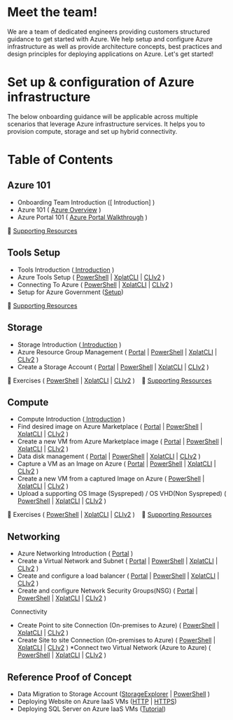 # Meet the team!
We are a team of dedicated engineers providing customers structured guidance to get started with Azure. We help setup and configure Azure infrastructure as well as provide architecture concepts, best practices and design principles for deploying applications on Azure.  Let's get started!

# Set up & configuration  of Azure infrastructure
The below onboarding guidance will be applicable across multiple scenarios that leverage Azure infrastructure services. It helps you to provision compute, storage and set up hybrid connectivity.

# Table of Contents

## Azure 101
* Onboarding Team Introduction ([ Introduction] )
* Azure 101 ( [Azure Overview](https://github.com/Azure/onboarding-guidance/blob/master/Portal/Azure101.md) )
* Azure Portal 101 ( [Azure Portal Walkthrough](https://github.com/Azure/onboarding-guidance/blob/master/Portal/PortalTour101.md) )

:memo: [Supporting Resources](https://github.com/Azure/onboarding-guidance/blob/master/SupportingResources/SR-Azure101.md)

## Tools Setup
* Tools Introduction ([ Introduction](https://github.com/Azure/onboarding-guidance/blob/master/ServicesIntro/L1-ToolsIntro.md) )
* Azure Tools Setup ( [PowerShell](https://github.com/Azure/onboarding-guidance/blob/master/PowerShell/Setup/L2-AzurePowershellSetup.md) | [XplatCLI](https://github.com/Azure/onboarding-guidance/blob/master/XplatCLI/Setup/L1-XplatCLIWindowsSetup.md) | [CLIv2](https://github.com/Azure/onboarding-guidance/blob/master/CLIv2/Setup/L1-CLIv2WindowsSetup.md) )
* Connecting To Azure ( [PowerShell](https://github.com/Azure/onboarding-guidance/blob/master/PowerShell/Setup/L3-ConnectToAzure.md) | [XplatCLI](https://github.com/Azure/onboarding-guidance/blob/master/XplatCLI/Setup/L2-ConnectToAzure.md) | [CLIv2](https://github.com/Azure/onboarding-guidance/blob/master/CLIv2/Setup/L2-ConnectToAzure.md) )
* Setup for Azure Government ([Setup](https://github.com/Azure/onboarding-guidance/blob/master/Azure-Government/Azure%20Government%20Setup.md))

:memo: [Supporting Resources](https://github.com/Azure/onboarding-guidance/blob/master/SupportingResources/SR-ToolsSetup.md)

## Storage
* Storage Introduction ([ Introduction](https://github.com/Azure/onboarding-guidance/blob/master/ServicesIntro/L1-StorageIntro.md) )
* Azure Resource Group Management ( [Portal](https://github.com/Azure/onboarding-guidance/blob/master/Portal/Storage/L2-Storage.md) | [PowerShell](https://github.com/Azure/onboarding-guidance/blob/master/PowerShell/Storage/L2-AzureRMResourceGroupMgmt.md) | [XplatCLI](https://github.com/Azure/onboarding-guidance/blob/master/XplatCLI/Storage/L2-AzureRMResourceGroupMgmt.md) | [CLIv2](https://github.com/Azure/onboarding-guidance/blob/master/CLIv2/Storage/L2-AzureRMResourceGroupMgmt.md) )
* Create a Storage Account ( [Portal](https://github.com/Azure/onboarding-guidance/blob/master/Portal/Storage/L3-Storage.md) | [PowerShell](https://github.com/Azure/onboarding-guidance/blob/master/PowerShell/Storage/L3-CreateStorageAccount.md) | [XplatCLI](https://github.com/Azure/onboarding-guidance/blob/master/XplatCLI/Storage/L3-CreateStorageAccount.md) | [CLIv2](https://github.com/Azure/onboarding-guidance/blob/master/CLIv2/Storage/L3-CreateStorageAccount.md) )

:memo: Exercises ( [PowerShell](https://github.com/Azure/onboarding-guidance/blob/master/PowerShell/Exercises/PowerShellDay1.ps1) | [XplatCLI](https://github.com/Azure/onboarding-guidance/blob/master/XplatCLI/Exercises/XplatDay1.md) | [CLIv2](https://github.com/Azure/onboarding-guidance/blob/master/CLIv2/Exercises/XplatDay1.md) ) &nbsp;&nbsp;&nbsp;:memo: [Supporting Resources](https://github.com/Azure/onboarding-guidance/blob/master/SupportingResources/SR-Storage.md)

##  Compute
* Compute Introduction ([ Introduction](https://github.com/Azure/onboarding-guidance/blob/master/ServicesIntro/L1-ComputeIntro.md) )
* Find desired image on Azure Marketplace ( [Portal](https://github.com/Azure/onboarding-guidance/blob/master/Portal/Compute/L2-Compute.md) | [PowerShell](https://github.com/Azure/onboarding-guidance/blob/master/PowerShell/Compute/L2-FindAPublishedImage.md) | [XplatCLI](https://github.com/Azure/onboarding-guidance/blob/master/XplatCLI/Compute/L2-FindAPublishedImage.md) | [CLIv2](https://github.com/Azure/onboarding-guidance/blob/master/CLIv2/Compute/L2-FindAPublishedImage.md) )
* Create a new VM from Azure Marketplace image ( [Portal](https://github.com/Azure/onboarding-guidance/blob/master/Portal/Compute/L3-Compute.md) | [PowerShell](https://github.com/Azure/onboarding-guidance/blob/master/PowerShell/Compute/L3-CreateVirtualMachineGI.md) | [XplatCLI](https://github.com/Azure/onboarding-guidance/blob/master/XplatCLI/Compute/L3-CreateVirtualMachineGI.md) | [CLIv2](https://github.com/Azure/onboarding-guidance/blob/master/CLIv2/Compute/L3-CreateVirtualMachineGI.md) )
* Data disk management ( [Portal](https://github.com/Azure/onboarding-guidance/blob/master/Portal/Compute/L4-Compute.md) | [PowerShell](https://github.com/Azure/onboarding-guidance/blob/master/PowerShell/Compute/L4-DataDiskMgmt.md) | [XplatCLI](https://github.com/Azure/onboarding-guidance/blob/master/XplatCLI/Compute/L4-DataDiskMgmt.md) | [CLIv2](https://github.com/Azure/onboarding-guidance/blob/master/CLIv2/Compute/L4-DataDiskMgmt.md) )
* Capture a VM as an Image on Azure ( [Portal](https://github.com/Azure/onboarding-guidance/blob/master/Portal/Compute/L5-Compute.md) | [PowerShell](https://github.com/Azure/onboarding-guidance/blob/master/PowerShell/Compute/L5-CaptureWindowsVMImage.md) | [XplatCLI](https://github.com/Azure/onboarding-guidance/blob/master/XplatCLI/Compute/L5-CaptureLinuxVMImage.md) | [CLIv2](https://github.com/Azure/onboarding-guidance/blob/master/CLIv2/Compute/L5-CaptureLinuxVMImage.md) )
* Create a new VM from a captured Image on Azure (  [PowerShell](https://github.com/Azure/onboarding-guidance/blob/master/PowerShell/Compute/L6-DeployCapturedVM.md) | [XplatCLI](https://github.com/Azure/onboarding-guidance/blob/master/XplatCLI/Compute/L6-DeployCapturedLinuxVM.md) | [CLIv2](https://github.com/Azure/onboarding-guidance/blob/master/CLIv2/Compute/L6-DeployCapturedLinuxVM.md) )
* Upload a supporting OS Image (Syspreped) / OS VHD(Non Syspreped) (  [PowerShell](https://github.com/Azure/onboarding-guidance/blob/master/PowerShell/Compute/L7-UploadedVMfromOnpremise.md) | [XplatCLI](https://github.com/Azure/onboarding-guidance/blob/master/XplatCLI/Compute/L7-UploadedVMfromOnpremise.md) | [CLIv2](https://github.com/Azure/onboarding-guidance/blob/master/CLIv2/Compute/L7-UploadedVMfromOnpremise.md) )

:memo: Exercises ( [PowerShell](https://github.com/Azure/onboarding-guidance/blob/master/PowerShell/Exercises/PowerShellDay2.ps1) | [XplatCLI](https://github.com/Azure/onboarding-guidance/blob/master/XplatCLI/Exercises/XplatDay2.md) | [CLIv2](https://github.com/Azure/onboarding-guidance/blob/master/CLIv2/Exercises/XplatDay2.md) ) &nbsp;&nbsp;&nbsp;:memo: [Supporting Resources](https://github.com/Azure/onboarding-guidance/blob/master/SupportingResources/SR-Compute.md)

##  Networking
* Azure Networking Introduction ( [Portal](https://github.com/Azure/onboarding-guidance/blob/master/ServicesIntro/L1-NetworkingIntro.md) )
* Create a Virtual Network and Subnet ( [Portal](https://github.com/Azure/onboarding-guidance/blob/master/Portal/Networking/L2-Networking.md) | [PowerShell](https://github.com/Azure/onboarding-guidance/blob/master/PowerShell/Networking/L2-CreateVirtualNetwork.md) | [XplatCLI](https://github.com/Azure/onboarding-guidance/blob/master/XplatCLI/Network/L2-CreateVirtualNetwork.md) | [CLIv2](https://github.com/Azure/onboarding-guidance/blob/master/CLIv2/Network/L2-CreateVirtualNetwork.md) )
* Create and configure a load balancer ( [Portal](https://github.com/Azure/onboarding-guidance/blob/master/Portal/Networking/L3-Networking.md) | [PowerShell](https://github.com/Azure/onboarding-guidance/blob/master/PowerShell/Networking/L3-CreateLoadBalancer.md) | [XplatCLI](https://github.com/Azure/onboarding-guidance/blob/master/XplatCLI/Network/L3-CreateLoadBalancer.md) | [CLIv2](https://github.com/Azure/onboarding-guidance/blob/master/CLIv2/Network/L3-CreateLoadBalancer.md) )
* Create and configure Network Security Groups(NSG) ( [Portal](https://github.com/Azure/onboarding-guidance/blob/master/Portal/Networking/L4-Networking.md) | [PowerShell](https://github.com/Azure/onboarding-guidance/blob/master/PowerShell/Networking/L4-CreateNSG.md) | [XplatCLI](https://github.com/Azure/onboarding-guidance/blob/master/XplatCLI/Network/L4-CreateNSG.md) | [CLIv2](https://github.com/Azure/onboarding-guidance/blob/master/CLIv2/Network/L4-CreateNSG.md) )

&nbsp;  Connectivity
* Create Point to site Connection (On-premises to Azure) ( [PowerShell](https://github.com/Azure/onboarding-guidance/blob/master/PowerShell/Networking/L5-Point2Site.md) | [XplatCLI](https://github.com/Azure/onboarding-guidance/blob/master/XplatCLI/Network/L5-Point2Site.md) | [CLIv2](https://github.com/Azure/onboarding-guidance/blob/master/CLIv2/Network/L5-Point2Site.md) )
* Create Site to site Connection (On-premises to Azure) (  [PowerShell](https://github.com/Azure/onboarding-guidance/blob/master/PowerShell/Networking/L6-Site2SiteAuzreonPremise.md) | [XplatCLI](https://github.com/Azure/onboarding-guidance/blob/master/XplatCLI/Network/L6-Site2SiteAuzreonPremise.md) | [CLIv2](https://github.com/Azure/onboarding-guidance/blob/master/CLIv2/Network/L6-Site2SiteAuzreonPremise.md) )
*Connect two Virtual Network (Azure to Azure) (  [PowerShell](https://github.com/Azure/onboarding-guidance/blob/master/PowerShell/Networking/L7-Site2Site2Vnets.md) | [XplatCLI](https://github.com/Azure/onboarding-guidance/blob/master/XplatCLI/Network/L7-Site2Site2Vnets.md) | [CLIv2](https://github.com/Azure/onboarding-guidance/blob/master/CLIv2/Network/L7-Site2Site2Vnets.md) )

## Reference Proof of Concept
* Data Migration to Storage Account ([StorageExplorer](https://github.com/Azure/onboarding-guidance/blob/master/PowerShell/Exercises/PowerShellStorageDemo.ps1) | [PowerShell](https://github.com/Azure/onboarding-guidance/blob/master/PowerShell/Exercises/PowerShellStorageDemo.ps1) )
* Deploying Website on Azure IaaS VMs ([HTTP](https://github.com/Azure/onboarding-guidance/blob/master/Scenarios/POC%20Scenario-HTTP.md) | [HTTPS](https://github.com/Azure/onboarding-guidance/blob/master/Scenarios/POC%20Scenario-HTTPS.md))
* Deploying SQL Server on Azure IaaS VMs ([Tutorial](https://github.com/Azure/onboarding-guidance/blob/master/Scenarios/SQL%20Server%20on%20IaaS%20VMs.md))
